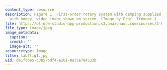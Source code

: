 ```yaml
---
content_type: resource
description: Figure 1. First-order rotary system with damping supplied by cup filled
  with honey, video image shown on screen. (Image by Prof. Trumper.)
file: https://ol-ocw-studio-app-production.s3.amazonaws.com/courses/2-003-modeling-dynamics-and-control-i-spring-2005/de1fcbe5c3b5bdf4a1018a35e784532b_lab2fig1.jpg
file_type: image/jpeg
image_metadata:
  caption: ''
  credit: ''
  image-alt: ''
resourcetype: Image
title: lab2fig1.jpg
uid: de1fcbe5-c3b5-bdf4-a101-8a35e784532b
---
```


